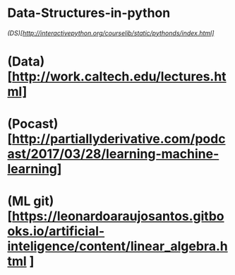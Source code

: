 # Data-Structures-in-python
###### (DS)[http://interactivepython.org/courselib/static/pythonds/index.html]
# (Data)[http://work.caltech.edu/lectures.html]
# (Pocast)[http://partiallyderivative.com/podcast/2017/03/28/learning-machine-learning]
# (ML git)[https://leonardoaraujosantos.gitbooks.io/artificial-inteligence/content/linear_algebra.html ]
